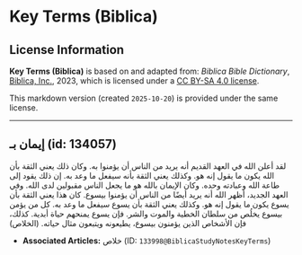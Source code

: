# Key Terms (Biblica)

## License Information

**Key Terms (Biblica)** is based on and adapted from: _Biblica Bible Dictionary_, [Biblica, Inc.](https://www.biblica.com/), 2023, which is licensed under a [CC BY-SA 4.0 license](https://creativecommons.org/licenses/by-sa/4.0/legalcode.en).

This markdown version (created `2025-10-20`) is provided under the same license.



--------------------------------

## إيمان بـ (id: 134057)

لقد أعلن الله في العهد القديم أنه يريد من الناس أن يؤمنوا به. وكان ذلك يعني الثقة بأن الله يكون ما يقول إنه هو. وكذلك يعني الثقة بأنه سيفعل ما وعد به. إن ذلك يقود إلى طاعة الله وعبادته وحده. وكان الإيمان بالله هو ما يجعل الناس مقبولين لدى الله. وفي العهد الجديد، أظهر الله أنه يريد أيضًا من الناس أن يؤمنوا بيسوع. كان هذا يعني الثقة بأن يسوع يكون ما يقول إنه هو. وكذلك يعني الثقة بأن يسوع سيفعل ما وعد به. كل من يؤمن بيسوع يخلُص من سلطان الخطية والموت والشر. فإن يسوع يمنحهم حياة أبدية. كذلك، فإن الأشخاص الذين يؤمنون بيسوع، يطيعونه ويتبعون مثال حياته. (الخلاص)

* **Associated Articles:** خلاص (ID: `133998@BiblicaStudyNotesKeyTerms`)

